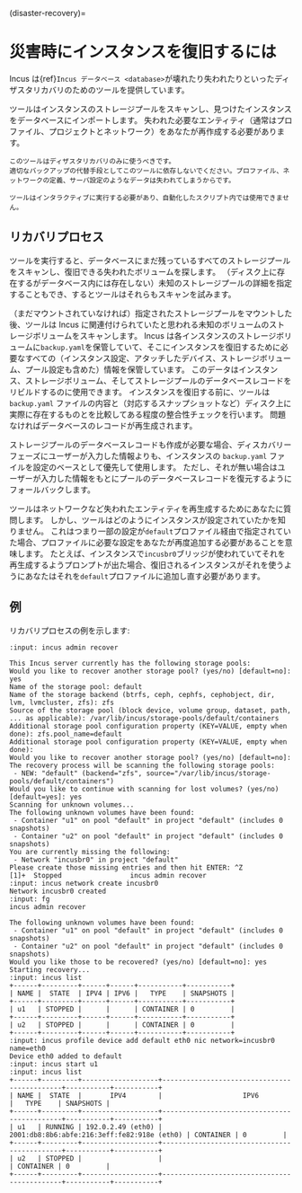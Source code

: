 (disaster-recovery)=
# 災害時にインスタンスを復旧するには

Incus は{ref}`Incus データベース <database>`が壊れたり失われたりといったディザスタリカバリのためのツールを提供しています。

ツールはインスタンスのストレージプールをスキャンし、見つけたインスタンスをデータベースにインポートします。
失われた必要なエンティティ（通常はプロファイル、プロジェクトとネットワーク）をあなたが再作成する必要があります。

```{important}
このツールはディザスタリカバリのみに使うべきです。
適切なバックアップの代替手段としてこのツールに依存しないでください。プロファイル、ネットワークの定義、サーバ設定のようなデータは失われてしまうからです。

ツールはインタラクティブに実行する必要があり、自動化したスクリプト内では使用できません。
```

## リカバリプロセス

ツールを実行すると、データベースにまだ残っているすべてのストレージプールをスキャンし、復旧できる失われたボリュームを探します。
（ディスク上に存在するがデータベース内には存在しない）未知のストレージプールの詳細を指定することもでき、するとツールはそれらもスキャンを試みます。

（まだマウントされていなければ）指定されたストレージプールをマウントした後、ツールは Incus に関連付けられていたと思われる未知のボリュームのストレージボリュームをスキャンします。
Incus は各インスタンスのストレージボリュームに`backup.yaml`を保管していて、そこにインスタンスを復旧するために必要なすべての（インスタンス設定、アタッチしたデバイス、ストレージボリューム、プール設定も含めた）情報を保管しています。
このデータはインスタンス、ストレージボリューム、そしてストレージプールのデータベースレコードをリビルドするのに使用できます。
インスタンスを復旧する前に、ツールは`backup.yaml` ファイルの内容と（対応するスナップショットなど）ディスク上に実際に存在するものとを比較してある程度の整合性チェックを行います。
問題なければデータベースのレコードが再生成されます。

ストレージプールのデータベースレコードも作成が必要な場合、ディスカバリーフェーズにユーザーが入力した情報よりも、インスタンスの `backup.yaml` ファイルを設定のベースとして優先して使用します。
ただし、それが無い場合はユーザーが入力した情報をもとにプールのデータベースレコードを復元するようにフォールバックします。

ツールはネットワークなど失われたエンティティを再生成するためにあなたに質問します。
しかし、ツールはどのようにインスタンスが設定されていたかを知りません。
これはつまり一部の設定が`default`プロファイル経由で指定されていた場合、プロファイルに必要な設定をあなたが再度追加する必要があることを意味します。
たとえば、インスタンスで`incusbr0`ブリッジが使われていてそれを再生成するようプロンプトが出た場合、復旧されるインスタンスがそれを使うようにあなたはそれを`default`プロファイルに追加し直す必要があります。

## 例

リカバリプロセスの例を示します:

```{terminal}
:input: incus admin recover

This Incus server currently has the following storage pools:
Would you like to recover another storage pool? (yes/no) [default=no]: yes
Name of the storage pool: default
Name of the storage backend (btrfs, ceph, cephfs, cephobject, dir, lvm, lvmcluster, zfs): zfs
Source of the storage pool (block device, volume group, dataset, path, ... as applicable): /var/lib/incus/storage-pools/default/containers
Additional storage pool configuration property (KEY=VALUE, empty when done): zfs.pool_name=default
Additional storage pool configuration property (KEY=VALUE, empty when done):
Would you like to recover another storage pool? (yes/no) [default=no]:
The recovery process will be scanning the following storage pools:
 - NEW: "default" (backend="zfs", source="/var/lib/incus/storage-pools/default/containers")
Would you like to continue with scanning for lost volumes? (yes/no) [default=yes]: yes
Scanning for unknown volumes...
The following unknown volumes have been found:
 - Container "u1" on pool "default" in project "default" (includes 0 snapshots)
 - Container "u2" on pool "default" in project "default" (includes 0 snapshots)
You are currently missing the following:
 - Network "incusbr0" in project "default"
Please create those missing entries and then hit ENTER: ^Z
[1]+  Stopped                 incus admin recover
:input: incus network create incusbr0
Network incusbr0 created
:input: fg
incus admin recover

The following unknown volumes have been found:
 - Container "u1" on pool "default" in project "default" (includes 0 snapshots)
 - Container "u2" on pool "default" in project "default" (includes 0 snapshots)
Would you like those to be recovered? (yes/no) [default=no]: yes
Starting recovery...
:input: incus list
+------+---------+------+------+-----------+-----------+
| NAME |  STATE  | IPV4 | IPV6 |   TYPE    | SNAPSHOTS |
+------+---------+------+------+-----------+-----------+
| u1   | STOPPED |      |      | CONTAINER | 0         |
+------+---------+------+------+-----------+-----------+
| u2   | STOPPED |      |      | CONTAINER | 0         |
+------+---------+------+------+-----------+-----------+
:input: incus profile device add default eth0 nic network=incusbr0 name=eth0
Device eth0 added to default
:input: incus start u1
:input: incus list
+------+---------+-------------------+---------------------------------------------+-----------+-----------+
| NAME |  STATE  |       IPV4        |                    IPV6                     |   TYPE    | SNAPSHOTS |
+------+---------+-------------------+---------------------------------------------+-----------+-----------+
| u1   | RUNNING | 192.0.2.49 (eth0) | 2001:db8:8b6:abfe:216:3eff:fe82:918e (eth0) | CONTAINER | 0         |
+------+---------+-------------------+---------------------------------------------+-----------+-----------+
| u2   | STOPPED |                   |                                             | CONTAINER | 0         |
+------+---------+-------------------+---------------------------------------------+-----------+-----------+
```
